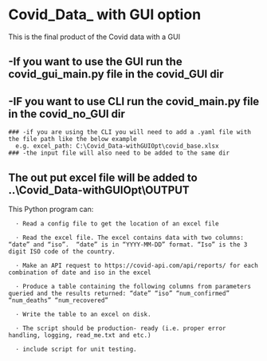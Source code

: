 # Covid_Data_ with GUI option
This is the final product of the Covid data with a GUI

## -If you want to use the GUI run the covid_gui_main.py file in the covid_GUI dir
## -IF you want to use CLI run the covid_main.py file in the covid_no_GUI dir
    ### -if you are using the CLI you will need to add a .yaml file with the file path like the below example
      e.g. excel_path: C:\Covid_Data-withGUIOpt\covid_base.xlsx
    ### -the input file will also need to be added to the same dir

## The out put excel file will be added to ..\Covid_Data-withGUIOpt\OUTPUT

This Python program can:

      · Read a config file to get the location of an excel file

      · Read the excel file. The excel contains data with two columns: “date” and “iso”.  “date” is in “YYYY-MM-DD” format. “Iso” is the 3 digit ISO code of the country.

      · Make an API request to https://covid-api.com/api/reports/ for each combination of date and iso in the excel

      · Produce a table containing the following columns from parameters queried and the results returned: “date” “iso” “num_confirmed” “num_deaths” “num_recovered”

      · Write the table to an excel on disk.

      · The script should be production- ready (i.e. proper error handling, logging, read_me.txt and etc.)

      · include script for unit testing.